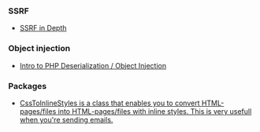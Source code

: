 ### SSRF

- [SSRF in Depth ](http://www.auxy.xyz/web%20security/2017/07/06/all-ssrf-knowledge.html)


### Object injection

- [Intro to PHP Deserialization / Object Injection](https://youtu.be/HaW15aMzBUM)

### Packages

- [CssToInlineStyles is a class that enables you to convert HTML-pages/files into HTML-pages/files with inline styles. This is very usefull when you're sending emails.](https://github.com/tijsverkoyen/CssToInlineStyles)